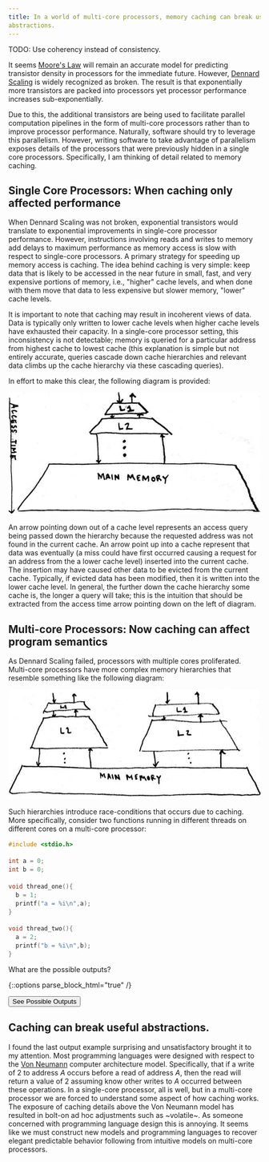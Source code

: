 ```yaml
---
title: In a world of multi-core processors, memory caching can break useful
abstractions.
---
```


TODO: Use coherency instead of consistency.

It seems [Moore's Law](https://en.wikipedia.org/wiki/Moore%27s_law)
will remain an accurate model for predicting transistor density in
processors for the immediate future. However,
[Dennard Scaling](https://en.wikipedia.org/wiki/Dennard_scaling) is
widely recognized as broken. The result is that exponentially more
transistors are packed into processors yet processor performance
increases sub-exponentially.

Due to this, the additional transistors are being used to facilitate
parallel computation pipelines in the form of multi-core processors
rather than to improve processor performance. Naturally, software
should try to leverage this parallelism. However, writing software to
take advantage of parallelism exposes details of the processors that
were previously hidden in a single core processors. Specifically, I am
thinking of detail related to memory caching.

## Single Core Processors: When caching only affected performance

When Dennard Scaling was not broken, exponential transistors would
translate to exponential improvements in single-core processor
performance.  However, instructions involving reads and writes to
memory add delays to maximum performance as memory access is slow with
respect to single-core processors. A primary strategy for speeding up
memory access is caching. The idea behind caching is very simple: keep
data that is likely to be accessed in the near future in small, fast,
and very expensive portions of memory, i.e., "higher" cache levels,
and when done with them move that data to less expensive but slower
memory, "lower" cache levels.

It is important to note that caching may result in incoherent views of
data. Data is typically only written to lower cache levels when higher
cache levels have exhausted their capacity. In a single-core processor
setting, this inconsistency is not detectable; memory is queried for a
particular address from highest cache to lowest cache (this
explanation is simple but not entirely accurate, queries cascade down
cache hierarchies and relevant data climbs up the cache hierarchy via
these cascading queries).

In effort to make this clear, the following diagram is provided:

![Single-Core Processor Cache Access Hierarchy](/img/single_processor_cache_access_hierarchy.jpg)

An arrow pointing down out of a cache level represents an access query
being passed down the hierarchy because the requested address was not
found in the current cache. An arrow point up into a cache represent
that data was eventually (a miss could have first occurred causing a
request for an address from the a lower cache level) inserted into the
current cache. The insertion may have caused other data to be evicted
from the current cache. Typically, if evicted data has been modified,
then it is written into the lower cache level. In general, the further
down the cache hierarchy some cache is, the longer a query will take;
this is the intuition that should be extracted from the access time
arrow pointing down on the left of diagram.

## Multi-core Processors: Now caching can affect program semantics

As Dennard Scaling failed, processors with multiple cores
proliferated. Multi-core processors have more complex memory
hierarchies that resemble something like the following diagram:

![Multi-Core Processor Cache Access Hierarchy](/img/multi_core_processor_cache_access_hierarchy.jpg)

Such hierarchies introduce race-conditions that occurs due to
caching.  More specifically, consider two functions running in
different threads on different cores on a multi-core processor:

~~~c
#include <stdio.h>

int a = 0;
int b = 0;

void thread_one(){
  b = 1;
  printf("a = %i\n",a);
}

void thread_two(){
  a = 2;
  printf("b = %i\n",b);
}
~~~

What are the possible outputs?

<style>
.hidden{
    display:none;
}

.unhidden{
    display:block;
}
</style>
<script type="text/javascript">
function unhide(clickedButton, divID) {
var item = document.getElementById(divID);
if (item) {
    if(item.className=='hidden'){
        item.className = 'unhidden' ;
        clickedButton.style.visibility = 'hidden'
        
    }else{
        item.className = 'hidden';
        clickedButton.value = 'unhide'
    }
}}

</script>

{::options parse_block_html="true" /}
<div id="answer" class="hidden">

### thread_one prints before thread_two assigns

~~~
0
1
~~~

### thread_two prints before thread_one assigns

~~~
0
2
~~~

### Both assign, thread_one prints then thread_two prints

~~~
2
1
~~~


### Both assign, thread_two prints then thread_one prints

~~~
1
2
~~~

### Main memory is inconsistent due to memory writes not cascading downward completely

Any of the earlier given outputs or, the more surprising output, 

~~~
0
0
~~~

</div>
<input type="button" onclick="unhide(this, 'answer') " value="See Possible Outputs">

## Caching can break useful abstractions.

I found the last output example surprising and unsatisfactory brought
it to my attention. Most programming languages were designed with
respect to the
[Von Neumann](https://en.wikipedia.org/wiki/Von_Neumann_architecture)
computer architecture model. Specifically, that if a write of $2$ to
address $A$ occurs before a read of address $A$, then the read will
return a value of $2$ assuming know other writes to $A$ occurred
between these operations. In a single-core processor, all is well, but
in a multi-core processor we are forced to understand some aspect of
how caching works. The exposure of caching details above the Von
Neumann model has resulted in bolt-on ad hoc adjustments such as
~volatile~. As someone concerned with programming language design this
is annoying. It seems like we must construct new models and
programming languages to recover elegant predictable behavior
following from intuitive models on multi-core processors.

